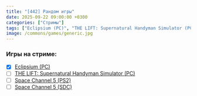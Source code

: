 ```yaml
---
title: "[442] Рандом игры"
date: 2025-09-22 09:00:00 +0300
categories: ["Стримы"]
tags: ["Eclipsium (PC)", "THE LIFT: Supernatural Handyman Simulator (PC)", "Space Channel 5 (PS2)", "Space Channel 5 (SDC)", "Игра пройдена"]
image: /commons/games/generic.jpg
---
```


### Игры на стриме:
+ [x] [Eclipsium (PC)](/tags/eclipsium-pc)
+ [ ] [THE LIFT: Supernatural Handyman Simulator (PC)](/tags/the-lift-supernatural-handyman-simulator-pc)
+ [ ] [Space Channel 5 (PS2)](/tags/space-channel-5-ps2)
+ [ ] [Space Channel 5 (SDC)](/tags/space-channel-5-sdc)
